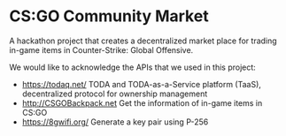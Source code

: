 # CS:GO Community Market

A hackathon project that creates a decentralized market place for
 trading in-game items in Counter-Strike: Global Offensive. 
 
 
We would like to acknowledge the APIs that we used in this project:
-  https://todaq.net/ TODA and TODA-as-a-Service platform (TaaS), 
decentralized protocol for ownership management
- http://CSGOBackpack.net Get the information of in-game items in CS:GO
- https://8gwifi.org/ Generate a key pair using P-256

